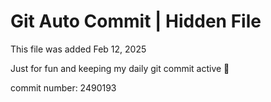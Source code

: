 # Git Auto Commit | Hidden File

This file was added Feb 12, 2025

Just for fun and keeping my daily git commit active 🤪

commit number: 2490193
